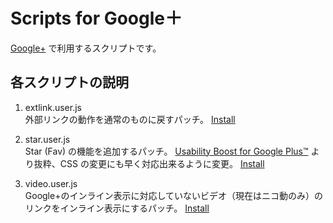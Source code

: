 # Scripts for Google＋

[Google+](https://www.google.com/+) で利用するスクリプトです。

## 各スクリプトの説明

1. extlink.user.js  
外部リンクの動作を通常のものに戻すパッチ。
[Install](https://github.com/YungSang/Scripts-for-GooglePlus/raw/master/extlink.user.js)

1. star.user.js  
Star (Fav) の機能を追加するパッチ。
[Usability Boost for Google Plus™](https://chrome.google.com/webstore/detail/dkcppcocablbakkaboahjmljpodddkcp) より抜粋、CSS の変更にも早く対応出来るように変更。
[Install](https://github.com/YungSang/Scripts-for-GooglePlus/raw/master/star.user.js)

1. video.user.js  
Google+のインライン表示に対応していないビデオ（現在はニコ動のみ）のリンクをインライン表示にするパッチ。
[Install](https://github.com/YungSang/Scripts-for-GooglePlus/raw/master/video.user.js)